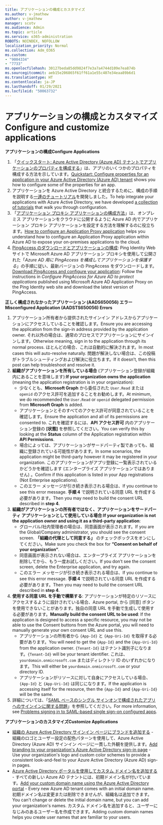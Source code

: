 ```yaml
---
title: アプリケーションの構成とカスタマイズ
ms.author: v-jmathew
author: v-jmathew
manager: scotv
ms.audience: Admin
ms.topic: article
ms.service: o365-administration
ROBOTS: NOINDEX, NOFOLLOW
localization_priority: Normal
ms.collection: Adm_O365
ms.custom:
- "9004334"
- "7733"
ms.openlocfilehash: 30127beda85dd9824f7e3a7a4744d109e7ea874b
ms.sourcegitcommit: aeb15e206865f61ff61a1e55c407e34eaa89b6d1
ms.translationtype: HT
ms.contentlocale: ja-JP
ms.lasthandoff: 01/29/2021
ms.locfileid: "50063732"
---
```

# <a name="configure-and-customize-applications"></a><span data-ttu-id="4d25a-102">アプリケーションの構成とカスタマイズ</span><span class="sxs-lookup"><span data-stu-id="4d25a-102">Configure and customize applications</span></span>

<span data-ttu-id="4d25a-103">**アプリケーションの構成**</span><span class="sxs-lookup"><span data-stu-id="4d25a-103">**Configure Applications**</span></span>

1. <span data-ttu-id="4d25a-104">「[クイックスタート: Azure Active Directory (Azure AD) テナントでアプリケーションのプロパティを構成する](https://docs.microsoft.com/azure/active-directory/manage-apps/add-application-portal-configure)」は、アプリのいくつかのプロパティを構成する方法を示しています。</span><span class="sxs-lookup"><span data-stu-id="4d25a-104">[Quickstart: Configure properties for an application in your Azure Active Directory (Azure AD) tenant](https://docs.microsoft.com/azure/active-directory/manage-apps/add-application-portal-configure) shows you how to configure some of the properties for an app.</span></span>
2. <span data-ttu-id="4d25a-105">アプリケーションを Azure Active Directory と統合するために、構成の手順を説明する[一連のチュートリアル](https://docs.microsoft.com/azure/active-directory/saas-apps/tutorial-list)を開発しました。</span><span class="sxs-lookup"><span data-stu-id="4d25a-105">To help integrate your applications with Azure Active Directory, we have developed [a collection of tutorials](https://docs.microsoft.com/azure/active-directory/saas-apps/tutorial-list) that walk you through configuration.</span></span>
3. <span data-ttu-id="4d25a-106">「[アプリケーション プロキシ アプリケーションの構成方法](https://docs.microsoft.com/azure/active-directory/manage-apps/application-proxy-config-how-to)」は、オンプレミス アプリケーションをクラウドに公開するように Azure AD 内でアプリケーション プロキシ アプリケーションを設定する方法を理解するのに役立ちます。</span><span class="sxs-lookup"><span data-stu-id="4d25a-106">[How to configure an Application Proxy application](https://docs.microsoft.com/azure/active-directory/manage-apps/application-proxy-config-how-to) helps you understand how to configure an Application Proxy application within Azure AD to expose your on-premises applications to the cloud.</span></span>
4. <span data-ttu-id="4d25a-107">[PingAccess のダウンロードとアプリケーションの構成](https://docs.microsoft.com/azure/active-directory/manage-apps/application-proxy-ping-access-publishing-guide#download-pingaccess-and-configure-your-application): Ping Identity Web サイトで Microsoft Azure AD アプリケーション プロキシを使用して公開された「*Azure AD 用に PingAccess を構成してアプリケーションを保護する*」の手順に従い、最新バージョンの PingAccess をダウンロードします。</span><span class="sxs-lookup"><span data-stu-id="4d25a-107">[Download PingAccess and configure your application](https://docs.microsoft.com/azure/active-directory/manage-apps/application-proxy-ping-access-publishing-guide#download-pingaccess-and-configure-your-application): Follow the instructions in *Configure PingAccess for Azure AD to protect applications* published using Microsoft Azure AD Application Proxy on the Ping Identity web site and download the latest version of PingAccess.</span></span>

<span data-ttu-id="4d25a-108">**正しく構成されなかったアプリケーション (AADS650056) エラー**</span><span class="sxs-lookup"><span data-stu-id="4d25a-108">**Misconfigured Application (AADSTS650056) Errors**</span></span>

1. <span data-ttu-id="4d25a-109">アプリケーション所有者から提供されたサインイン アドレスからアプリケーションにアクセスしていることを確認します。</span><span class="sxs-lookup"><span data-stu-id="4d25a-109">Ensure you are accessing the application from the sign-in address provided by the application owner.</span></span> <span data-ttu-id="4d25a-110">それ以外の場合は、通常のプロセスでアプリケーションにサインインします。</span><span class="sxs-lookup"><span data-stu-id="4d25a-110">Otherwise meaning, sign in to the application through its normal process.</span></span> <span data-ttu-id="4d25a-111">ほとんどの場合、これは自動的に解決されます。</span><span class="sxs-lookup"><span data-stu-id="4d25a-111">In most cases this will auto-resolve naturally.</span></span> <span data-ttu-id="4d25a-112">問題が解決しない場合は、この投稿がトラブルシューティングおよび解決に役立ちます。</span><span class="sxs-lookup"><span data-stu-id="4d25a-112">If it doesn’t, then this post can help troubleshoot and resolve it.</span></span>
2. <span data-ttu-id="4d25a-113">**組織がアプリケーションを所有している場合** (アプリケーション登録が組織内にあることを意味します):</span><span class="sxs-lookup"><span data-stu-id="4d25a-113">**If your organization owns the application** (meaning the application registration is in your organization):</span></span>
    - <span data-ttu-id="4d25a-114">少なくとも、**Microsoft Graph** から委任された `User.Read` または `openid` のアクセス許可を追加することをお勧めします。</span><span class="sxs-lookup"><span data-stu-id="4d25a-114">At minimum, we do recommended the `User.Read` or `openid` delegated permission from **Microsoft Graph** is added.</span></span>
    - <span data-ttu-id="4d25a-115">アプリケーションとそのすべてのアクセス許可が同意されていることを確認します。</span><span class="sxs-lookup"><span data-stu-id="4d25a-115">Ensure the application and all of its permissions are consented to.</span></span> <span data-ttu-id="4d25a-116">これを確認するには、**API アクセス許可** 内のアプリケーション登録の **[状態]** を参照してください。</span><span class="sxs-lookup"><span data-stu-id="4d25a-116">You can verify this by looking at the **Status** column of the Application registration within **API Permissions**.</span></span>
    - <span data-ttu-id="4d25a-117">場合によっては、アプリケーションがサードパーティ製であっても、組織に登録されている可能性があります。</span><span class="sxs-lookup"><span data-stu-id="4d25a-117">In some scenarios, the application might be third-party however it may be registered in your organization.</span></span> <span data-ttu-id="4d25a-118">このアプリケーションがアプリ登録に一覧表示されているかどうかを確認します (エンタープライズ アプリケーションではありません) 。</span><span class="sxs-lookup"><span data-stu-id="4d25a-118">Confirm if this application is listed in your App registrations (Not Enterprise applications).</span></span>
    - <span data-ttu-id="4d25a-119">このエラー メッセージが引き続き表示される場合は、</span><span class="sxs-lookup"><span data-stu-id="4d25a-119">If you continue to see this error message.</span></span> <span data-ttu-id="4d25a-120">**手順 4** で説明されている同意 URL を作成する必要があります。</span><span class="sxs-lookup"><span data-stu-id="4d25a-120">Then you may need to build the consent URL described in **step 4**.</span></span>
3. <span data-ttu-id="4d25a-121">**組織がアプリケーションの所有者ではなく、アプリケーションをサードパーティ アプリケーションとして使用している場合**:</span><span class="sxs-lookup"><span data-stu-id="4d25a-121">**If your organization is not the application owner and using it as a third-party application**:</span></span>
    - <span data-ttu-id="4d25a-122">グローバル/社内管理者の場合は、同意画面が表示されます。</span><span class="sxs-lookup"><span data-stu-id="4d25a-122">If you are the Global/Company administrator, you should see the consent screen.</span></span> <span data-ttu-id="4d25a-123">**「組織の代理として同意する」** のチェックボックスをオンにしてください。</span><span class="sxs-lookup"><span data-stu-id="4d25a-123">Make sure you check the box for **“Consent on behalf of your organization“**.</span></span>
    - <span data-ttu-id="4d25a-124">同意画面が表示されない場合は、エンタープライズ アプリケーションを削除してから、もう一度お試しください。</span><span class="sxs-lookup"><span data-stu-id="4d25a-124">If you don’t see the consent screen, delete the Enterprise application, and try again.</span></span>
    - <span data-ttu-id="4d25a-125">このエラー メッセージが引き続き表示される場合は、</span><span class="sxs-lookup"><span data-stu-id="4d25a-125">If you continue to see this error message.</span></span> <span data-ttu-id="4d25a-126">**手順 4** で説明されている同意 URL を作成する必要があります。</span><span class="sxs-lookup"><span data-stu-id="4d25a-126">Then you may need to build the consent URL described in **step 4**.</span></span>
4. <span data-ttu-id="4d25a-127">**使用する同意 URL を手動で構築する**: アプリケーションが特定のリソースにアクセスするように設計されている場合、Azure portal, から [同意] ボタンを使用できないことがあります。独自の同意 URL を手動で生成して使用する必要があります。</span><span class="sxs-lookup"><span data-stu-id="4d25a-127">**Manually build the consent URL to be used**: If the application is designed to access a specific resource, you may not be able to use the Consent buttons from the Azure portal, you will need to manually generate your own consent URL and use this.</span></span>
    - <span data-ttu-id="4d25a-128">アプリケーションの所有者から `{App-Id}` と `{App-Uri-Id}` を取得する必要があります。</span><span class="sxs-lookup"><span data-stu-id="4d25a-128">You will need to get the `{App-Id}` and the `{App-Uri-Id}` from the application owner.</span></span> <span data-ttu-id="4d25a-129">`{Tenant-Id}` はテナント識別子になります。</span><span class="sxs-lookup"><span data-stu-id="4d25a-129">`{Tenant-Id}` will be your tenant identifier.</span></span> <span data-ttu-id="4d25a-130">これは、`yourdomain.onmicrosoft.com` またはディレクトリ ID のいずれかになります。</span><span class="sxs-lookup"><span data-stu-id="4d25a-130">This will either be `yourdomain.onmicrosoft.com` or your directory ID.</span></span>
    - <span data-ttu-id="4d25a-131">アプリケーションがリソースに対して自身にアクセスしている場合、`{App-Id}` と `{App-Uri-Id}` は同じになります。</span><span class="sxs-lookup"><span data-stu-id="4d25a-131">If the application is accessing itself for the resource, then the `{App-Id}` and `{App-Uri-Id}` will be the same.</span></span>
5. <span data-ttu-id="4d25a-132">詳細については、「[SAML ベースのシングル サインオンで構成されたアプリへのサインインに関する問題](https://docs.microsoft.com/azure/active-directory/manage-apps/application-sign-in-problem-federated-sso-gallery#misconfigured-application)」を参照してください。</span><span class="sxs-lookup"><span data-stu-id="4d25a-132">For more information, see [Problems signing in to SAML-based single sign-on configured apps](https://docs.microsoft.com/azure/active-directory/manage-apps/application-sign-in-problem-federated-sso-gallery#misconfigured-application).</span></span>

<span data-ttu-id="4d25a-133">**アプリケーションのカスタマイズ**</span><span class="sxs-lookup"><span data-stu-id="4d25a-133">**Customize Applications**</span></span>

- <span data-ttu-id="4d25a-134">[組織の Azure Active Directory サインイン ページにブランドを追加する](https://docs.microsoft.com/azure/active-directory/fundamentals/customize-branding) - 組織のロゴとユーザー設定の配色パターンを使用して、Azure Active Directory (Azure AD) サインイン ページに一貫した外観を提供します。</span><span class="sxs-lookup"><span data-stu-id="4d25a-134">[Add branding to your organization's Azure Active Directory sign-in page](https://docs.microsoft.com/azure/active-directory/fundamentals/customize-branding) - Use your organization's logo and custom color schemes to provide a consistent look-and-feel to your Azure Active Directory (Azure AD) sign-in pages.</span></span>
- <span data-ttu-id="4d25a-135">[Azure Active Directory ポータルを使用してカスタム ドメイン名を追加する](https://docs.microsoft.com/azure/active-directory/fundamentals/add-custom-domain) - すべての新しい Azure AD テナントには、初期ドメイン名が付いています。</span><span class="sxs-lookup"><span data-stu-id="4d25a-135">[Add your custom domain name using the Azure Active Directory portal](https://docs.microsoft.com/azure/active-directory/fundamentals/add-custom-domain) - Every new Azure AD tenant comes with an initial domain name.</span></span> <span data-ttu-id="4d25a-136">初期ドメイン名は変更または削除できませんが、組織名は追加できます。</span><span class="sxs-lookup"><span data-stu-id="4d25a-136">You can't change or delete the initial domain name, but you can add your organization's names.</span></span> <span data-ttu-id="4d25a-137">カスタム ドメイン名を追加すると、ユーザーになじみのあるユーザー名を作成できます。</span><span class="sxs-lookup"><span data-stu-id="4d25a-137">Adding custom domain names helps you create user names that are familiar to your users.</span></span>
